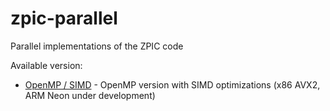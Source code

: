 # zpic-parallel

Parallel implementations of the ZPIC code

Available version:

+ [OpenMP / SIMD](openmp) - OpenMP version with SIMD optimizations (x86 AVX2, ARM Neon under development)

